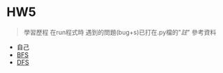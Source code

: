 # HW5
> 學習歷程
  在run程式時 遇到的問題(bug+s)已打在.py檔的"*註*"
> 參考資料
* 自己
* [BFS](http://isee.scu.edu.tw/mod/url/view.php?id=547569)
* [DFS](http://isee.scu.edu.tw/mod/url/view.php?id=549479)
